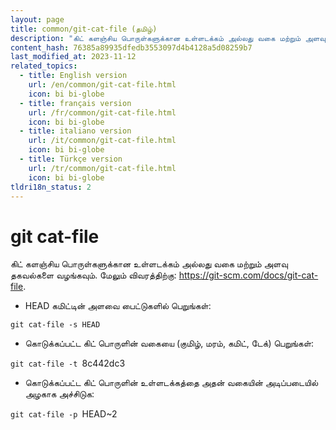 ```yaml
---
layout: page
title: common/git-cat-file (தமிழ்)
description: "கிட் களஞ்சிய பொருள்களுக்கான உள்ளடக்கம் அல்லது வகை மற்றும் அளவு தகவல்களை வழங்கவும்."
content_hash: 76385a89935dfedb3553097d4b4128a5d08259b7
last_modified_at: 2023-11-12
related_topics:
  - title: English version
    url: /en/common/git-cat-file.html
    icon: bi bi-globe
  - title: français version
    url: /fr/common/git-cat-file.html
    icon: bi bi-globe
  - title: italiano version
    url: /it/common/git-cat-file.html
    icon: bi bi-globe
  - title: Türkçe version
    url: /tr/common/git-cat-file.html
    icon: bi bi-globe
tldri18n_status: 2
---
```

# git cat-file

கிட் களஞ்சிய பொருள்களுக்கான உள்ளடக்கம் அல்லது வகை மற்றும் அளவு தகவல்களை வழங்கவும்.
மேலும் விவரத்திற்கு: <https://git-scm.com/docs/git-cat-file>.

- HEAD கமிட்டின் அளவை பைட்டுகளில் பெறுங்கள்:

`git cat-file -s HEAD`

- கொடுக்கப்பட்ட கிட் பொருளின் வகையை (குமிழ், மரம், கமிட், டேக்) பெறுங்கள்:

`git cat-file -t `<span class="tldr-var badge badge-pill bg-dark-lm bg-white-dm text-white-lm text-dark-dm font-weight-bold">8c442dc3</span>

- கொடுக்கப்பட்ட கிட் பொருளின் உள்ளடக்கத்தை அதன் வகையின் அடிப்படையில் அழகாக அச்சிடுக:

`git cat-file -p `<span class="tldr-var badge badge-pill bg-dark-lm bg-white-dm text-white-lm text-dark-dm font-weight-bold">HEAD~2</span>
